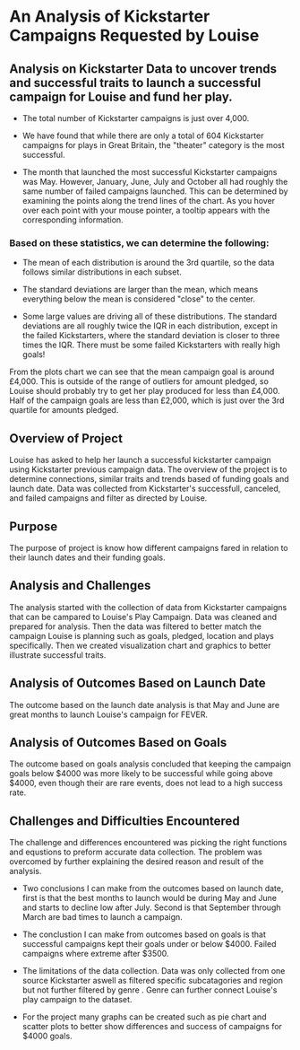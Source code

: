 # An Analysis of Kickstarter Campaigns Requested by Louise

## Analysis on Kickstarter Data to uncover trends and successful traits to launch a successful campaign for Louise and fund her play. 
 
* The total number of Kickstarter campaigns is just over 4,000.
 
* We have found that while there are only a total of 604 Kickstarter campaigns for plays in Great Britain, the "theater" category is the most successful.
 
* The month that launched the most successful Kickstarter campaigns was May. However, January, June, July and October all had roughly the same number of failed campaigns launched. This can be determined by examining the points along the trend lines of the chart. As you hover over each point with your mouse pointer, a tooltip appears with the corresponding information.
 
 ### Based on these statistics, we can determine the following:

* The mean of each distribution is around the 3rd quartile, so the data follows similar distributions in each subset.

* The standard deviations are larger than the mean, which means everything below the mean is considered "close" to the center.

* Some large values are driving all of these distributions. The standard deviations are all roughly twice the IQR in each distribution, except in the failed Kickstarters, where the standard deviation is closer to three times the IQR. There must be some failed Kickstarters with really high goals!

From the plots chart we can see that the mean campaign goal is around £4,000. This is outside of the range of outliers for amount pledged, so Louise should probably try to get her play produced for less than £4,000. Half of the campaign goals are less than £2,000, which is just over the 3rd quartile for amounts pledged.

## Overview of Project
Louise has asked to help her launch a successful kickstarter campaign using Kickstarter previous campaign data. The overview of the project is to determine connections, similar traits and trends based of funding goals and launch date. Data was collected from Kickstarter's successfull, canceled, and failed campaigns and filter as directed by Louise.

## Purpose
The purpose of project is know how different campaigns fared in relation to their launch dates and their funding goals. 

## Analysis and Challenges
The analysis started with the collection of data from Kickstarter campaigns that can be campared to Louise's Play Campaign. Data was cleaned and prepared for analysis. Then the data was filtered to better match the campaign Louise is planning such as goals, pledged, location and plays specifically. Then we created visualization chart and graphics to better illustrate successful traits. 

## Analysis of Outcomes Based on Launch Date
The outcome based on the launch date analysis is that May and June are great months to launch Louise's campaign for FEVER. 

## Analysis of Outcomes Based on Goals
The outcome based on goals analysis concluded that keeping the campaign goals below $4000 was more likely to be successful while going above $4000, even though their are rare events, does not lead to a high success rate. 

## Challenges and Difficulties Encountered
The challenge and differences encountered was picking the right functions and equstions to preform accurate data collection. The problem was overcomed by further explaining the desired reason and result of the analysis.

* Two conclusions I can make from the outcomes based on launch date, first is that the best months to launch would be during May and June and starts to decline low after July. Second is that September through March are bad times to launch a campaign. 

* The conclustion I can make from outcomes based on goals is that successful campaigns kept their goals under or below $4000. Failed campaigns where extreme after $3500. 

* The limitations of the data collection. Data was only collected from one source Kickstarter aswell as filtered specific subcatagories and region but not further filtered by genre . Genre can further connect Louise's play campaign to the dataset. 

* For the project many graphs can be created such as pie chart and scatter plots to better show differences and success of campaigns for $4000 goals. 
